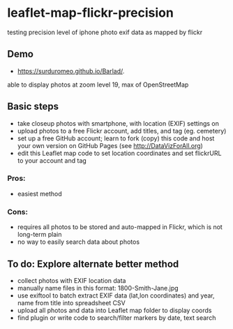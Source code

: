 # leaflet-map-flickr-precision
testing precision level of iphone photo exif data as mapped by flickr

## Demo
- https://surduromeo.github.io/Barlad/.

able to display photos at zoom level 19, max of OpenStreetMap

## Basic steps
- take closeup photos with smartphone, with location (EXIF) settings on
- upload photos to a free Flickr account, add titles, and tag (eg. cemetery)
- set up a free GitHub account; learn to fork (copy) this code and host your own version on GitHub Pages (see http://DataVizForAll.org)
- edit this Leaflet map code to set location coordinates and set flickrURL to your account and tag

### Pros:
- easiest method

### Cons:
- requires all photos to be stored and auto-mapped in Flickr, which is not long-term plain
- no way to easily search data about photos

## To do: Explore alternate better method
- collect photos with EXIF location data
- manually name files in this format: 1800-Smith-Jane.jpg
- use exiftool to batch extract EXIF data (lat,lon coordinates) and year, name from title into spreadsheet CSV
- upload all photos and data into Leaflet map folder to display coords
- find plugin or write code to search/filter markers by date, text search
